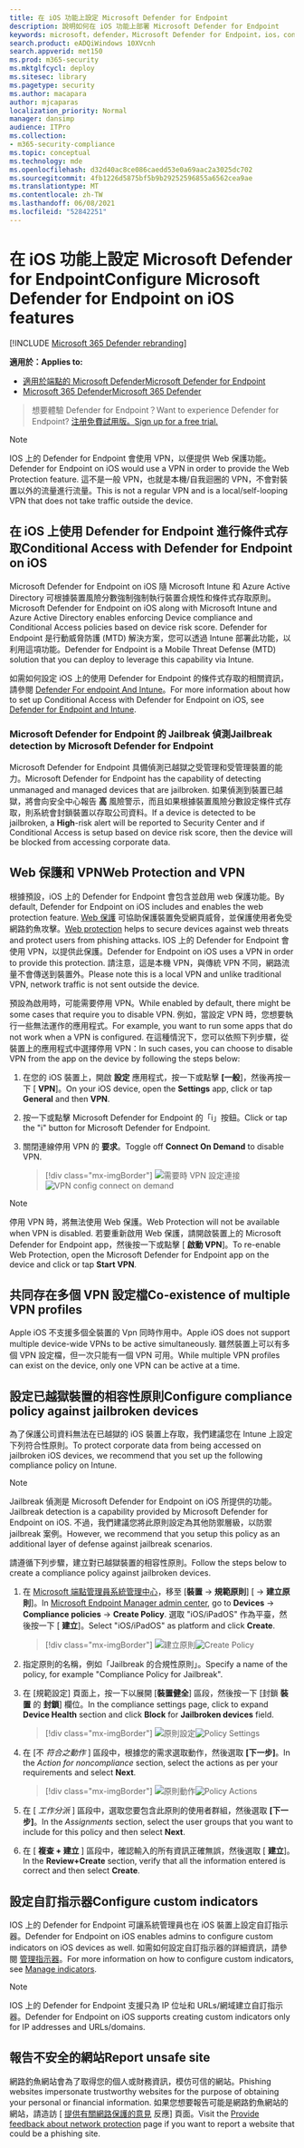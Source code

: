 ```yaml
---
title: 在 iOS 功能上設定 Microsoft Defender for Endpoint
description: 說明如何在 iOS 功能上部署 Microsoft Defender for Endpoint
keywords: microsoft，defender，Microsoft Defender for Endpoint，ios，configure，features，ios
search.product: eADQiWindows 10XVcnh
search.appverid: met150
ms.prod: m365-security
ms.mktglfcycl: deploy
ms.sitesec: library
ms.pagetype: security
ms.author: macapara
author: mjcaparas
localization_priority: Normal
manager: dansimp
audience: ITPro
ms.collection:
- m365-security-compliance
ms.topic: conceptual
ms.technology: mde
ms.openlocfilehash: d32d40ac8ce086caedd53e0a69aac2a3025dc702
ms.sourcegitcommit: 4fb1226d5875bf5b9b29252596855a6562cea9ae
ms.translationtype: MT
ms.contentlocale: zh-TW
ms.lasthandoff: 06/08/2021
ms.locfileid: "52842251"
---
```

# <a name="configure-microsoft-defender-for-endpoint-on-ios-features"></a><span data-ttu-id="38d91-104">在 iOS 功能上設定 Microsoft Defender for Endpoint</span><span class="sxs-lookup"><span data-stu-id="38d91-104">Configure Microsoft Defender for Endpoint on iOS features</span></span>

[!INCLUDE [Microsoft 365 Defender rebranding](../../includes/microsoft-defender.md)]

<span data-ttu-id="38d91-105">**適用於：**</span><span class="sxs-lookup"><span data-stu-id="38d91-105">**Applies to:**</span></span>
- [<span data-ttu-id="38d91-106">適用於端點的 Microsoft Defender</span><span class="sxs-lookup"><span data-stu-id="38d91-106">Microsoft Defender for Endpoint</span></span>](https://go.microsoft.com/fwlink/p/?linkid=2154037)
- [<span data-ttu-id="38d91-107">Microsoft 365 Defender</span><span class="sxs-lookup"><span data-stu-id="38d91-107">Microsoft 365 Defender</span></span>](https://go.microsoft.com/fwlink/?linkid=2118804)

> <span data-ttu-id="38d91-108">想要體驗 Defender for Endpoint？</span><span class="sxs-lookup"><span data-stu-id="38d91-108">Want to experience Defender for Endpoint?</span></span> [<span data-ttu-id="38d91-109">注册免費試用版。</span><span class="sxs-lookup"><span data-stu-id="38d91-109">Sign up for a free trial.</span></span>](https://www.microsoft.com/microsoft-365/windows/microsoft-defender-atp?ocid=docs-wdatp-exposedapis-abovefoldlink) 

> [!NOTE]
> <span data-ttu-id="38d91-110">IOS 上的 Defender for Endpoint 會使用 VPN，以便提供 Web 保護功能。</span><span class="sxs-lookup"><span data-stu-id="38d91-110">Defender for Endpoint on iOS would use a VPN in order to provide the Web Protection feature.</span></span> <span data-ttu-id="38d91-111">這不是一般 VPN，也就是本機/自我迴圈的 VPN，不會對裝置以外的流量進行流量。</span><span class="sxs-lookup"><span data-stu-id="38d91-111">This is not a regular VPN and is a local/self-looping VPN that does not take traffic outside the device.</span></span>

## <a name="conditional-access-with-defender-for-endpoint-on-ios"></a><span data-ttu-id="38d91-112">在 iOS 上使用 Defender for Endpoint 進行條件式存取</span><span class="sxs-lookup"><span data-stu-id="38d91-112">Conditional Access with Defender for Endpoint on iOS</span></span>  
<span data-ttu-id="38d91-113">Microsoft Defender for Endpoint on iOS 隨 Microsoft Intune 和 Azure Active Directory 可根據裝置風險分數強制強制執行裝置合規性和條件式存取原則。</span><span class="sxs-lookup"><span data-stu-id="38d91-113">Microsoft Defender for Endpoint on iOS along with Microsoft Intune and Azure Active Directory enables enforcing Device compliance and Conditional Access policies based on device risk score.</span></span> <span data-ttu-id="38d91-114">Defender for Endpoint 是行動威脅防護 (MTD) 解決方案，您可以透過 Intune 部署此功能，以利用這項功能。</span><span class="sxs-lookup"><span data-stu-id="38d91-114">Defender for Endpoint is a Mobile Threat Defense (MTD) solution that you can deploy to leverage this capability via Intune.</span></span>

<span data-ttu-id="38d91-115">如需如何設定 iOS 上的使用 Defender for Endpoint 的條件式存取的相關資訊，請參閱 [Defender For endpoint And Intune](/mem/intune/protect/advanced-threat-protection)。</span><span class="sxs-lookup"><span data-stu-id="38d91-115">For more information about how to set up Conditional Access with Defender for Endpoint on iOS, see [Defender for Endpoint and Intune](/mem/intune/protect/advanced-threat-protection).</span></span>

### <a name="jailbreak-detection-by-microsoft-defender-for-endpoint"></a><span data-ttu-id="38d91-116">Microsoft Defender for Endpoint 的 Jailbreak 偵測</span><span class="sxs-lookup"><span data-stu-id="38d91-116">Jailbreak detection by Microsoft Defender for Endpoint</span></span>
<span data-ttu-id="38d91-117">Microsoft Defender for Endpoint 具備偵測已越獄之受管理和受管理裝置的能力。</span><span class="sxs-lookup"><span data-stu-id="38d91-117">Microsoft Defender for Endpoint has the capability of detecting unmanaged and managed devices that are jailbroken.</span></span> <span data-ttu-id="38d91-118">如果偵測到裝置已越獄，將會向安全中心報告 **高** 風險警示，而且如果根據裝置風險分數設定條件式存取，則系統會封鎖裝置以存取公司資料。</span><span class="sxs-lookup"><span data-stu-id="38d91-118">If a device is detected to be jailbroken, a **High**-risk alert will be reported to Security Center and if Conditional Access is setup based on device risk score, then the device will be blocked from accessing corporate data.</span></span>

## <a name="web-protection-and-vpn"></a><span data-ttu-id="38d91-119">Web 保護和 VPN</span><span class="sxs-lookup"><span data-stu-id="38d91-119">Web Protection and VPN</span></span>

<span data-ttu-id="38d91-120">根據預設，iOS 上的 Defender for Endpoint 會包含並啟用 web 保護功能。</span><span class="sxs-lookup"><span data-stu-id="38d91-120">By default, Defender for Endpoint on iOS includes and enables the web protection feature.</span></span> <span data-ttu-id="38d91-121">[Web 保護](web-protection-overview.md) 可協助保護裝置免受網頁威脅，並保護使用者免受網路釣魚攻擊。</span><span class="sxs-lookup"><span data-stu-id="38d91-121">[Web protection](web-protection-overview.md) helps to secure devices against web threats and protect users from phishing attacks.</span></span> <span data-ttu-id="38d91-122">IOS 上的 Defender for Endpoint 會使用 VPN，以提供此保護。</span><span class="sxs-lookup"><span data-stu-id="38d91-122">Defender for Endpoint on iOS uses a VPN in order to provide this protection.</span></span> <span data-ttu-id="38d91-123">請注意，這是本機 VPN，與傳統 VPN 不同，網路流量不會傳送到裝置外。</span><span class="sxs-lookup"><span data-stu-id="38d91-123">Please note this is a local VPN and unlike traditional VPN, network traffic is not sent outside the device.</span></span>

<span data-ttu-id="38d91-124">預設為啟用時，可能需要停用 VPN。</span><span class="sxs-lookup"><span data-stu-id="38d91-124">While enabled by default, there might be some cases that require you to disable VPN.</span></span> <span data-ttu-id="38d91-125">例如，當設定 VPN 時，您想要執行一些無法運作的應用程式。</span><span class="sxs-lookup"><span data-stu-id="38d91-125">For example, you want to run some apps that do not work when a VPN is configured.</span></span> <span data-ttu-id="38d91-126">在這種情況下，您可以依照下列步驟，從裝置上的應用程式中選擇停用 VPN：</span><span class="sxs-lookup"><span data-stu-id="38d91-126">In such cases, you can choose to disable VPN from the app on the device by following the steps below:</span></span>

1. <span data-ttu-id="38d91-127">在您的 iOS 裝置上，開啟 **設定** 應用程式，按一下或點擊 **[一般**]，然後再按一下 [ **VPN**]。</span><span class="sxs-lookup"><span data-stu-id="38d91-127">On your iOS device, open the **Settings** app, click or tap **General** and then **VPN**.</span></span>
1. <span data-ttu-id="38d91-128">按一下或點擊 Microsoft Defender for Endpoint 的「i」按鈕。</span><span class="sxs-lookup"><span data-stu-id="38d91-128">Click or tap the "i" button for Microsoft Defender for Endpoint.</span></span>
1. <span data-ttu-id="38d91-129">關閉連線停用 VPN 的 **要求**。</span><span class="sxs-lookup"><span data-stu-id="38d91-129">Toggle off **Connect On Demand** to disable VPN.</span></span>

    > [!div class="mx-imgBorder"]
    > <span data-ttu-id="38d91-130">![需要時 VPN 設定連接](images/ios-vpn-config.png)</span><span class="sxs-lookup"><span data-stu-id="38d91-130">![VPN config connect on demand](images/ios-vpn-config.png)</span></span>

> [!NOTE]
> <span data-ttu-id="38d91-131">停用 VPN 時，將無法使用 Web 保護。</span><span class="sxs-lookup"><span data-stu-id="38d91-131">Web Protection will not be available when VPN is disabled.</span></span> <span data-ttu-id="38d91-132">若要重新啟用 Web 保護，請開啟裝置上的 Microsoft Defender for Endpoint app，然後按一下或點擊 [ **啟動 VPN**]。</span><span class="sxs-lookup"><span data-stu-id="38d91-132">To re-enable Web Protection, open the Microsoft Defender for Endpoint app on the device and click or tap **Start VPN**.</span></span>

## <a name="co-existence-of-multiple-vpn-profiles"></a><span data-ttu-id="38d91-133">共同存在多個 VPN 設定檔</span><span class="sxs-lookup"><span data-stu-id="38d91-133">Co-existence of multiple VPN profiles</span></span>

<span data-ttu-id="38d91-134">Apple iOS 不支援多個全裝置的 Vpn 同時作用中。</span><span class="sxs-lookup"><span data-stu-id="38d91-134">Apple iOS does not support multiple device-wide VPNs to be active simultaneously.</span></span> <span data-ttu-id="38d91-135">雖然裝置上可以有多個 VPN 設定檔，但一次只能有一個 VPN 可用。</span><span class="sxs-lookup"><span data-stu-id="38d91-135">While multiple VPN profiles can exist on the device, only one VPN can be active at a time.</span></span>


## <a name="configure-compliance-policy-against-jailbroken-devices"></a><span data-ttu-id="38d91-136">設定已越獄裝置的相容性原則</span><span class="sxs-lookup"><span data-stu-id="38d91-136">Configure compliance policy against jailbroken devices</span></span>

<span data-ttu-id="38d91-137">為了保護公司資料無法在已越獄的 iOS 裝置上存取，我們建議您在 Intune 上設定下列符合性原則。</span><span class="sxs-lookup"><span data-stu-id="38d91-137">To protect corporate data from being accessed on jailbroken iOS devices, we recommend that you set up the following compliance policy on Intune.</span></span>

> [!NOTE]
> <span data-ttu-id="38d91-138">Jailbreak 偵測是 Microsoft Defender for Endpoint on iOS 所提供的功能。</span><span class="sxs-lookup"><span data-stu-id="38d91-138">Jailbreak detection is a capability provided by Microsoft Defender for Endpoint on iOS.</span></span> <span data-ttu-id="38d91-139">不過，我們建議您將此原則設定為其他防禦層級，以防禦 jailbreak 案例。</span><span class="sxs-lookup"><span data-stu-id="38d91-139">However, we recommend that you setup this policy as an additional layer of defense against jailbreak scenarios.</span></span>

<span data-ttu-id="38d91-140">請遵循下列步驟，建立對已越獄裝置的相容性原則。</span><span class="sxs-lookup"><span data-stu-id="38d91-140">Follow the steps below to create a compliance policy against jailbroken devices.</span></span>

1. <span data-ttu-id="38d91-141">在 [Microsoft 端點管理員系統管理中心](https://go.microsoft.com/fwlink/?linkid=2109431)，移至 [**裝置**  ->  **規範原則**] [  ->  **建立原則**]。</span><span class="sxs-lookup"><span data-stu-id="38d91-141">In [Microsoft Endpoint Manager admin center](https://go.microsoft.com/fwlink/?linkid=2109431), go to **Devices** -> **Compliance policies** -> **Create Policy**.</span></span> <span data-ttu-id="38d91-142">選取 "iOS/iPadOS" 作為平臺，然後按一下 [ **建立**]。</span><span class="sxs-lookup"><span data-stu-id="38d91-142">Select "iOS/iPadOS" as platform and click **Create**.</span></span>

    > [!div class="mx-imgBorder"]
    > <span data-ttu-id="38d91-143">![建立原則](images/ios-jb-policy.png)</span><span class="sxs-lookup"><span data-stu-id="38d91-143">![Create Policy](images/ios-jb-policy.png)</span></span>

2. <span data-ttu-id="38d91-144">指定原則的名稱，例如「Jailbreak 的合規性原則」。</span><span class="sxs-lookup"><span data-stu-id="38d91-144">Specify a name of the policy, for example "Compliance Policy for Jailbreak".</span></span>
3. <span data-ttu-id="38d91-145">在 [規範設定] 頁面上，按一下以展開 [**裝置健全**] 區段，然後按一下 [封鎖 **裝置** 的 **封鎖**] 欄位。</span><span class="sxs-lookup"><span data-stu-id="38d91-145">In the compliance settings page, click to expand **Device Health** section and click **Block** for **Jailbroken devices** field.</span></span>

    > [!div class="mx-imgBorder"]
    > <span data-ttu-id="38d91-146">![原則設定](images/ios-jb-settings.png)</span><span class="sxs-lookup"><span data-stu-id="38d91-146">![Policy Settings](images/ios-jb-settings.png)</span></span>

4. <span data-ttu-id="38d91-147">在 [不 *符合之動作* ] 區段中，根據您的需求選取動作，然後選取 **[下一步]**。</span><span class="sxs-lookup"><span data-stu-id="38d91-147">In the *Action for noncompliance* section, select the actions as per your requirements and select **Next**.</span></span>

    > [!div class="mx-imgBorder"]
    > <span data-ttu-id="38d91-148">![原則動作](images/ios-jb-actions.png)</span><span class="sxs-lookup"><span data-stu-id="38d91-148">![Policy Actions](images/ios-jb-actions.png)</span></span>

5. <span data-ttu-id="38d91-149">在 [ *工作分派* ] 區段中，選取您要包含此原則的使用者群組，然後選取 **[下一步]**。</span><span class="sxs-lookup"><span data-stu-id="38d91-149">In the *Assignments* section, select the user groups that you want to include for this policy and then select **Next**.</span></span>
6. <span data-ttu-id="38d91-150">在 [ **複查 + 建立** ] 區段中，確認輸入的所有資訊正確無誤，然後選取 [ **建立**]。</span><span class="sxs-lookup"><span data-stu-id="38d91-150">In the **Review+Create** section, verify that all the information entered is correct and then select **Create**.</span></span>

## <a name="configure-custom-indicators"></a><span data-ttu-id="38d91-151">設定自訂指示器</span><span class="sxs-lookup"><span data-stu-id="38d91-151">Configure custom indicators</span></span>

<span data-ttu-id="38d91-152">IOS 上的 Defender for Endpoint 可讓系統管理員也在 iOS 裝置上設定自訂指示器。</span><span class="sxs-lookup"><span data-stu-id="38d91-152">Defender for Endpoint on iOS enables admins to configure custom indicators on iOS devices as well.</span></span> <span data-ttu-id="38d91-153">如需如何設定自訂指示器的詳細資訊，請參閱 [管理指示器](/microsoft-365/security/defender-endpoint/manage-indicators)。</span><span class="sxs-lookup"><span data-stu-id="38d91-153">For more information on how to configure custom indicators, see [Manage indicators](/microsoft-365/security/defender-endpoint/manage-indicators).</span></span>

> [!NOTE]
> <span data-ttu-id="38d91-154">IOS 上的 Defender for Endpoint 支援只為 IP 位址和 URLs/網域建立自訂指示器。</span><span class="sxs-lookup"><span data-stu-id="38d91-154">Defender for Endpoint on iOS supports creating custom indicators only for IP addresses and URLs/domains.</span></span>

## <a name="report-unsafe-site"></a><span data-ttu-id="38d91-155">報告不安全的網站</span><span class="sxs-lookup"><span data-stu-id="38d91-155">Report unsafe site</span></span>

<span data-ttu-id="38d91-156">網路釣魚網站會為了取得您的個人或財務資訊，模仿可信的網站。</span><span class="sxs-lookup"><span data-stu-id="38d91-156">Phishing websites impersonate trustworthy websites for the purpose of obtaining your personal or financial information.</span></span> <span data-ttu-id="38d91-157">如果您想要報告可能是網路釣魚網站的網站，請造訪 [ [提供有關網路保護的意見](https://www.microsoft.com/wdsi/filesubmission/exploitguard/networkprotection) 反應] 頁面。</span><span class="sxs-lookup"><span data-stu-id="38d91-157">Visit the [Provide feedback about network protection](https://www.microsoft.com/wdsi/filesubmission/exploitguard/networkprotection) page if you want to report a website that could be a phishing site.</span></span>

